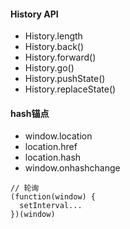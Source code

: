 #### History API
- History.length
- History.back()
- History.forward()
- History.go()
- History.pushState()
- History.replaceState()

#### hash锚点
- window.location
- location.href
- location.hash
- window.onhashchange
```
// 轮询
(function(window) {
  setInterval...
})(window)
```
